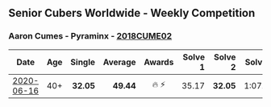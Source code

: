 ## Senior Cubers Worldwide - Weekly Competition
### Aaron Cumes - Pyraminx - [2018CUME02](https://www.worldcubeassociation.org/persons/2018CUME02?event=pyram)

| Date | Age | Single | Average | Awards | Solve 1 | Solve 2 | Solve 3 | Solve 4 | Solve 5 | Video |
| :--: | :--: | --: | --: | :--: | --: | --: | --: | --: | --: | :-- |
| [2020-06-16](../../results/pyram/2020-06-16.md) | 40+ | **32.05** | **49.44** | 🔥 ⚡ | 35.17 | **32.05** | 1:07.65 | 45.52 | DNF | [Link](https://www.facebook.com/events/296087658445428/permalink/296167008437493/) |


<!-- Global site tag (gtag.js) - Google Analytics -->
<script async src="https://www.googletagmanager.com/gtag/js?id=UA-86348435-3"></script>
<script>window.dataLayer = window.dataLayer || []; function gtag() {dataLayer.push(arguments);} gtag('js', new Date()); gtag('config', 'UA-86348435-3');</script>
